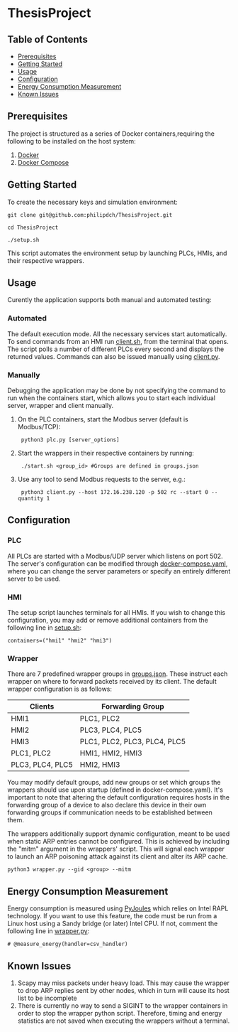 # ThesisProject

## Table of Contents

- [Prerequisites](#prerequisites)
- [Getting Started](#getting-started)
- [Usage](#usage)
- [Configuration](#configuration)
- [Energy Consumption Measurement](#energy-consumption-measurement)
- [Known Issues](#known-issues)

## Prerequisites

The project is structured as a series of Docker containers,requiring the following to be installed on the host system: 

1) [Docker](https://docs.docker.com/get-docker/)
2) [Docker Compose](https://docs.docker.com/compose/install/)

## Getting Started

To create the necessary keys and simulation environment:

    git clone git@github.com:philipdch/ThesisProject.git

    cd ThesisProject

    ./setup.sh

This script automates the environment setup by launching PLCs, HMIs, and their respective wrappers.

## Usage

Curently the application supports both manual and automated testing:

### Automated 

The default execution mode. All the necessary services start automatically. To send commands from an HMI run [client.sh](code/hmi/client.sh), from the terminal that opens. The script polls a number of different PLCs every second and displays the returned values. Commands can also be issued manually using [client.py](code/hmi/client.py).

### Manually 

Debugging the application may be done by not specifying the command to run when the containers start, which allows you to start each individual server, wrapper and client manually.

1) On the PLC containers, start the Modbus server (default is Modbus/TCP):

        python3 plc.py [server_options]

3) Start the wrappers in their respective containers by running:

        ./start.sh <group_id> #Groups are defined in groups.json

4) Use any tool to send Modbus requests to the server, e.g.:

        python3 client.py --host 172.16.238.120 -p 502 rc --start 0 --quantity 1 

## Configuration 

### PLC 
All PLCs are started with a Modbus/UDP server which listens on port 502. The server's configuration can be modified through [docker-compose.yaml](docker-compose.yaml), where you can change the server parameters or specify an entirely different server to be used.

### HMI

The setup script launches terminals for all HMIs. If you wish to change this configuration, you may add or remove additional containers from the following line in [setup.sh](setup.sh):

    containers=("hmi1" "hmi2" "hmi3")

### Wrapper

There are 7 predefined wrapper groups in [groups.json](code/wrapper/groups.json). These instruct each wrapper on where to forward packets received by its client. The default wrapper configuration is as follows:

| Clients         | Forwarding Group |
| --------------- | --------------- |
| HMI1            | PLC1, PLC2   |
| HMI2            | PLC3, PLC4, PLC5  |
| HMI3            | PLC1, PLC2, PLC3, PLC4, PLC5   |
| PLC1, PLC2      | HMI1, HMI2, HMI3   |
| PLC3, PLC4, PLC5| HMI2, HMI3   |

You may modify default groups, add new groups or set which groups the wrappers should use upon startup (defined in docker-compose.yaml). It's important to note that altering the default configuration requires hosts in the forwarding group of a device to also declare this device in their own forwarding groups if communication needs to be established between them.

The wrappers additionally support dynamic configuration, meant to be used when static ARP entries cannot be configured. This is achieved by including the "mitm" argument in the wrappers' script. This will signal each wrapper to launch an ARP poisoning attack against its client and alter its ARP cache.

    python3 wrapper.py --gid <group> --mitm

## Energy Consumption Measurement

Energy consumption is measured using [PyJoules](https://pyjoules.readthedocs.io/en/latest/) which relies on Intel RAPL technology.
If you want to use this feature, the code must be run from a Linux host using a Sandy bridge (or later) Intel CPU.
If not, comment the following line in [wrapper.py](code/wrapper/wrapper.py):

    # @measure_energy(handler=csv_handler)

## Known Issues

1) Scapy may miss packets under heavy load. This may cause the wrapper to drop ARP replies sent by other nodes, which in turn will cause its host list to be incomplete
2) There is currently no way to send a SIGINT to the wrapper containers in order to stop the wrapper python script. Therefore, timing and energy statistics are not saved when executing the wrappers without a terminal.